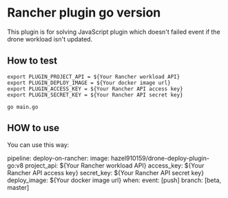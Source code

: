 <h1>Rancher plugin go version</h1>

This plugin is for solving JavaScript plugin which doesn't failed event if the drone workload isn't updated.

<h2>How to test</h2>

```
export PLUGIN_PROJECT_API = ${Your Rancher workload API}
export PLUGIN_DEPLOY_IMAGE = ${Your docker image url}
export PLUGIN_ACCESS_KEY = ${Your Rancher API access key}
export PLUGIN_SECRET_KEY = ${Your Rancher API secret key}

go main.go
```

<h2>HOW to use</h2>

You can use this way:

pipeline:
deploy-on-rancher:
    image: hazel910159/drone-deploy-plugin-go:v8
    project_api: ${Your Rancher workload API}
    access_key: ${Your Rancher API access key}
    secret_key: ${Your Rancher API secret key}
    deploy_image: ${Your docker image url}
    when:
      event: [push]
      branch: [beta, master]
